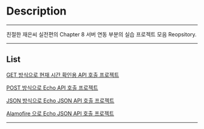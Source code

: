 # Description
- - -

친절한 재은씨 실전편의 Chapter 8 서버 연동 부분의 실습 프로젝트 모음 Reopsitory.

- - -

## List

[GET 방식으로 현재 시간 확인용 API 호출 프로젝트](https://github.com/VincentGeranium/APITutorial/tree/master/Chapter08_GET)

[POST 방식으로 Echo API 호출 프로젝트](https://github.com/VincentGeranium/APITutorial/tree/master/Chapter08_POST)

[JSON 방식으로 Echo JSON API 호출 프로젝트](https://github.com/VincentGeranium/APITutorial/tree/master/Chapter08_JSON)

[Alamofire 으로 Echo JSON API 호출 프로젝트](https://github.com/VincentGeranium/APITutorial/tree/master/Chapter08_Alamofire)

- - -
